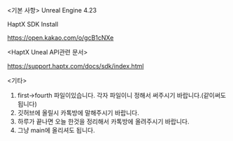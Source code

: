<기본 사항>
Unreal Engine 4.23

HaptX SDK Install

https://open.kakao.com/o/gcB1cNXe

<HaptX Uneal API관련 문서>

https://support.haptx.com/docs/sdk/index.html

<기타>
1. first->fourth 파일이있습니다. 각자 파일이니 정해서 써주시기 바랍니다.(같이써도됩니다)
2. 깃허브에 올릴시 카톡방에 말해주시기 바랍니다.
3. 하루가 끝나면 오늘 한것을 정리해서 카톡방에 올려주시기 바랍니다.
4. 그냥 main에 올리셔도 됩니다.